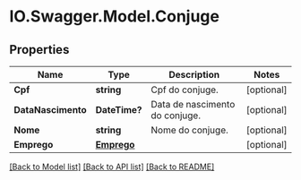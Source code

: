 # IO.Swagger.Model.Conjuge
## Properties

Name | Type | Description | Notes
------------ | ------------- | ------------- | -------------
**Cpf** | **string** | Cpf do conjuge. | [optional] 
**DataNascimento** | **DateTime?** | Data de nascimento do conjuge. | [optional] 
**Nome** | **string** | Nome do conjuge. | [optional] 
**Emprego** | [**Emprego**](Emprego.md) |  | [optional] 

[[Back to Model list]](../README.md#documentation-for-models) [[Back to API list]](../README.md#documentation-for-api-endpoints) [[Back to README]](../README.md)

